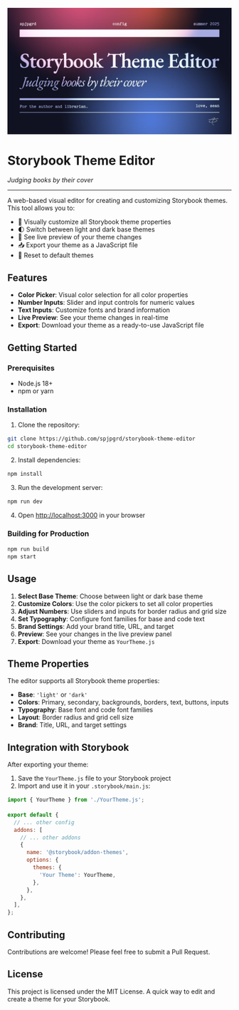 ![Storybook Theme Editor](/assets/spjpgrd-storybook-theme-editor.jpg)
# Storybook Theme Editor
*Judging books by their cover*

***

A web-based visual editor for creating and customizing Storybook themes. This tool allows you to:

- 🎨 Visually customize all Storybook theme properties
- 🌓 Switch between light and dark base themes
- 👀 See live preview of your theme changes
- 📥 Export your theme as a JavaScript file
- 🔄 Reset to default themes

## Features

- **Color Picker**: Visual color selection for all color properties
- **Number Inputs**: Slider and input controls for numeric values
- **Text Inputs**: Customize fonts and brand information
- **Live Preview**: See your theme changes in real-time
- **Export**: Download your theme as a ready-to-use JavaScript file

## Getting Started

### Prerequisites

- Node.js 18+
- npm or yarn

### Installation

1. Clone the repository:
```bash
git clone https://github.com/spjpgrd/storybook-theme-editor
cd storybook-theme-editor
```

2. Install dependencies:
```bash
npm install
```


3. Run the development server:
```bash
npm run dev
```

4. Open [http://localhost:3000](http://localhost:3000) in your browser

### Building for Production

```bash
npm run build
npm start
```

## Usage

1. **Select Base Theme**: Choose between light or dark base theme
2. **Customize Colors**: Use the color pickers to set all color properties
3. **Adjust Numbers**: Use sliders and inputs for border radius and grid size
4. **Set Typography**: Configure font families for base and code text
5. **Brand Settings**: Add your brand title, URL, and target
6. **Preview**: See your changes in the live preview panel
7. **Export**: Download your theme as `YourTheme.js`

## Theme Properties

The editor supports all Storybook theme properties:

- **Base**: `'light'` or `'dark'`
- **Colors**: Primary, secondary, backgrounds, borders, text, buttons, inputs
- **Typography**: Base font and code font families
- **Layout**: Border radius and grid cell size
- **Brand**: Title, URL, and target settings

## Integration with Storybook

After exporting your theme:

1. Save the `YourTheme.js` file to your Storybook project
2. Import and use it in your `.storybook/main.js`:

```javascript
import { YourTheme } from './YourTheme.js';

export default {
  // ... other config
  addons: [
    // ... other addons
    {
      name: '@storybook/addon-themes',
      options: {
        themes: {
          'Your Theme': YourTheme,
        },
      },
    },
  ],
};
```

## Contributing

Contributions are welcome! Please feel free to submit a Pull Request.

## License

This project is licensed under the MIT License.
A quick way to edit and create a theme for your Storybook.
